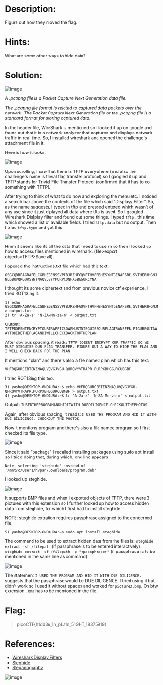 # Description:
Figure out how they moved the flag.
# Hints:
What are some other ways to hide data?
# Solution:

![image](https://github.com/user-attachments/assets/55ea1f96-20b3-4cf3-a03b-441d87eab83a)

_A .pcapng file is a Packet Capture Next Generation data file._

_The .pcapng file format is related to captured data packets over the network. The Packet Capture Next Generation file or the .pcapng file is a standard format for storing captured data._

In the header file, WireShark is mentioned so I looked it up on google and found out that it is a network analyzer that captures and displays network traffic in real time. So, I installed wireshark and opened the challenge's attachment file in it.

Here is how it looks:

![image](https://github.com/user-attachments/assets/5fa1b98c-862e-4688-bcc6-33167fb39dec)

Upon scrolling, I saw that there is TFTP everywhere (and also the challenge's name is trivial flag transfer protocol) so I googled it up and TFTP stands for Trivial File Transfer Protocol (confirmed that it has to do something with TFTP). 

After trying to think of what to do now and exploring the menu etc. I noticed a search bar above the contents of the file which said "Displayy Filter". So, as the name suggests, I typed in tftp and pressed entered which wasn't of any use since it just diplayed all data where tftp is used. So I googled Wireshark Dis[play filter and found out some things. I typed `tftp.` this time which showed a list of available fields. I tried `tftp.data` but no output. Then I tried `tftp.type` and got this

![image](https://github.com/user-attachments/assets/bb7574d6-4a2b-4f82-a090-fb8947b6f7d1)

Hmm it seems like its all the data that I need to use rn so then I looked up how to access files mentioned in wireshark. (file>export objects>TFTP>Save all).

I opened the instructions.txt file which had this text: 

`GSGCQBRFAGRAPELCGBHEGENSSVPFBJRZHFGQVFTHVFRBHESYNTGENAFSRE.SVTHERBHGNJNLGBUVQRGURSYNTNAQVJVYYPURPXONPXSBEGURCYNA`

I thought its some ciphertext and from previous novice ctf experience, I tried ROT13ing it.
```
1) echo GSGCQBRFAGRAPELCGBHEGENSSVPFBJRZHFGQVFTHVFRBHESYNTGENAFSRE.SVTHERBHGNJNLGBUVQRGURSYNTNAQVJVYYPURPXONPXSBEGURCYNA > output.txt
2) tr 'A-Za-z' 'N-ZA-Mn-za-m' < output.txt
```
Output: `TFTPDOESNTENCRYPTOURTRAFFICSOWEMUSTDISGUISEOURFLAGTRANSFER.FIGUREOUTAWAYTOHIDETHEFLAGANDIWILLCHECKBACKFORTHEPLAN`

After obvious spacing, it reads: `TFTP DOESNT ENCRYPT OUR TRAFFIC SO WE MUST DISGUISE OUR FLAG TRANSFER. FIGURE OUT A WAY TO HIDE THE FLAG AND I WILL CHECK BACK FOR THE PLAN`

It mentions "plan" and there's also a file named plan which has this text:

`VHFRQGURCEBTENZNAQUVQVGJVGU-QHRQVYVTRAPR.PURPXBHGGURCUBGBF`

I tried ROT13ing this too.
```
3) yasho@DESKTOP-6ND4URA:~$ echo VHFRQGURCEBTENZNAQUVQVGJVGU-QHRQVYVTRAPR.PURPXBHGGURCUBGBF > output.txt
4) yasho@DESKTOP-6ND4URA:~$ tr 'A-Za-z' 'N-ZA-Mn-za-m' < output.txt
```
Output: `IUSEDTHEPROGRAMANDHIDITWITH-DUEDILIGENCE.CHECKOUTTHEPHOTOS`

Again, after obvious spacing, it reads: `I USED THE PROGRAM AND HID IT WITH-DUE DILIGENCE. CHECKOUT THE PHOTOS`

Now it mentions program and there's also a file named program so I first checked its file type.

![image](https://github.com/user-attachments/assets/41a5b7c6-2b9c-428d-b484-54571ac0a1c8)

Since it said "package" I recalled installing packages using sudo apt install so I tried doing that, during which, one line appears

`Note, selecting 'steghide' instead of '/mnt/c/Users/hvpan/Downloads/program.deb'`

I looked up steghide.

![image](https://github.com/user-attachments/assets/461573ed-d877-41c7-b12b-d85192caa110)

It supports BMP files and when I exported objects of TFTP, there were 3 pictures with this extension so I further looked up how to access hidden data from steghide, for which I first had to install steghide. 

NOTE: steghide extration requires passphrase assigned to the concerned file.
```
5) yasho@DESKTOP-6ND4URA:~$ sudo apt install steghide
```
The command to be used to extract hidden data from the files is: `steghide extract -sf /filepath` (if passphrase is to be entered interactively)  `steghide extract -sf /filepath -p "<passphrase>"` (if passphrase is to be mentioned in the same line as command).

![image](https://github.com/user-attachments/assets/ab9c670a-ae48-478d-be80-2d6204b3bc68)

The statement `I USED THE PROGRAM AND HID IT WITH-DUE DILIGENCE.` suggests that the passphrase would be DUE DILIGENCE. I tried using it but didn't work so I used it without spaces and worked for `picture3.bmp`. Oh btw extension `.bmp` has to be mentioned in the file.

# Flag:
>picoCTF{h1dd3n_1n_pLa1n_51GHT_18375919}

# References:
- [Wireshark Display Filters](https://wiki.wireshark.org/DisplayFilters)
- [Steghide](https://steghide.sourceforge.net/)
- [Steganography](https://medium.com/the-kickstarter/steganography-on-kali-using-steghide-7dfd3293f3fa)

![image](https://github.com/user-attachments/assets/59c8e70d-3383-4df9-aa48-a0529ff926b1)


